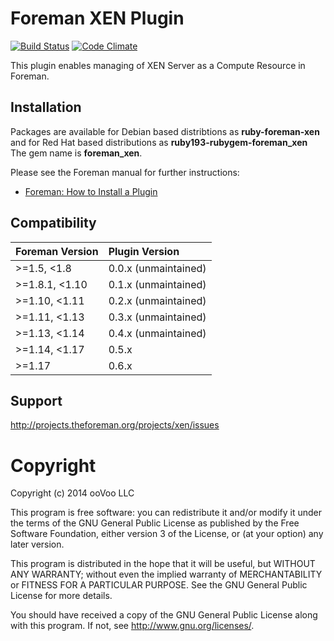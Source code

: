 # Foreman XEN Plugin

[![Build Status](https://api.travis-ci.org/theforeman/foreman-xen.svg)](https://travis-ci.org/theforeman/foreman-xen)
[![Code Climate](https://codeclimate.com/github/theforeman/foreman-xen/badges/gpa.svg)](https://codeclimate.com/github/theforeman/foreman-xen)

This plugin enables managing of XEN Server as a Compute Resource in Foreman.

## Installation

Packages are available for Debian based distribtions as **ruby-foreman-xen** and for Red Hat based distributions as **ruby193-rubygem-foreman_xen** The gem name is **foreman_xen**.

Please see the Foreman manual for further instructions:

* [Foreman: How to Install a Plugin](http://theforeman.org/plugins/#2.Installation)

## Compatibility

| Foreman Version | Plugin Version        |
|:--------------- |:--------------------- |
| >=1.5, <1.8     | 0.0.x (unmaintained)  |
| >=1.8.1, <1.10  | 0.1.x (unmaintained)  |
| >=1.10, <1.11   | 0.2.x (unmaintained)  |
| >=1.11, <1.13   | 0.3.x (unmaintained)  |
| >=1.13, <1.14   | 0.4.x (unmaintained)  |
| >=1.14, <1.17   | 0.5.x                 |
| >=1.17          | 0.6.x                 |

## Support

http://projects.theforeman.org/projects/xen/issues

# Copyright

Copyright (c) 2014 ooVoo LLC

This program is free software: you can redistribute it and/or modify
it under the terms of the GNU General Public License as published by
the Free Software Foundation, either version 3 of the License, or
(at your option) any later version.

This program is distributed in the hope that it will be useful,
but WITHOUT ANY WARRANTY; without even the implied warranty of
MERCHANTABILITY or FITNESS FOR A PARTICULAR PURPOSE.  See the
GNU General Public License for more details.

You should have received a copy of the GNU General Public License
along with this program.  If not, see <http://www.gnu.org/licenses/>.
